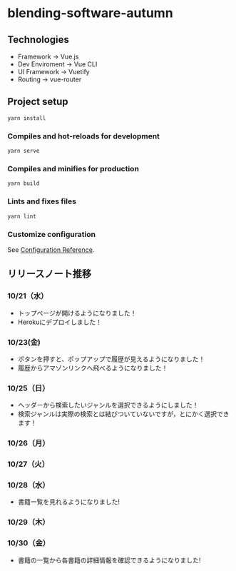 # blending-software-autumn

## Technologies
- Framework -> Vue.js
- Dev Enviroment -> Vue CLI
- UI Framework -> Vuetify
- Routing -> vue-router

## Project setup
```
yarn install
```

### Compiles and hot-reloads for development
```
yarn serve
```

### Compiles and minifies for production
```
yarn build
```

### Lints and fixes files
```
yarn lint
```

### Customize configuration
See [Configuration Reference](https://cli.vuejs.org/config/).

## リリースノート推移
### 10/21（水）
- トップページが開けるようになりました！
- Herokuにデプロイしました！

### 10/23(金)
- ボタンを押すと、ポップアップで履歴が見えるようになりました！
- 履歴からアマゾンリンクへ飛べるようになりました！

### 10/25（日）
- ヘッダーから検索したいジャンルを選択できるようにしました！
- 検索ジャンルは実際の検索とは結びついていないですが，とにかく選択できます！

### 10/26（月）
### 10/27（火）
### 10/28（水）
- 書籍一覧を見れるようになりました!
### 10/29（木）
### 10/30（金）
- 書籍の一覧から各書籍の詳細情報を確認できるようになりました!

